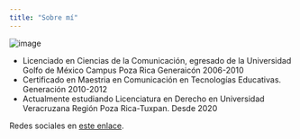 ```yaml
---
title: "Sobre mí"
---
```


![image](https://user-images.githubusercontent.com/2883426/166320630-28922fc1-e93d-42d0-a0f5-a758e4306e79.png)


- Licenciado en Ciencias de la Comunicación, egresado de la Universidad Golfo de México Campus Poza Rica Generaicón 2006-2010
- Certificado en Maestria en Comunicación en Tecnologías Educativas. Generación 2010-2012
- Actualmente estudiando Licenciatura en Derecho en Universidad Veracruzana Región Poza Rica-Tuxpan. Desde 2020

Redes sociales en [este enlace](https://linktr.ee/ruckysolis). 
